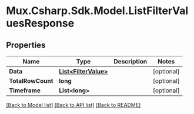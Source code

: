 # Mux.Csharp.Sdk.Model.ListFilterValuesResponse

## Properties

Name | Type | Description | Notes
------------ | ------------- | ------------- | -------------
**Data** | [**List&lt;FilterValue&gt;**](FilterValue.md) |  | [optional] 
**TotalRowCount** | **long** |  | [optional] 
**Timeframe** | **List&lt;long&gt;** |  | [optional] 

[[Back to Model list]](../README.md#documentation-for-models) [[Back to API list]](../README.md#documentation-for-api-endpoints) [[Back to README]](../README.md)

